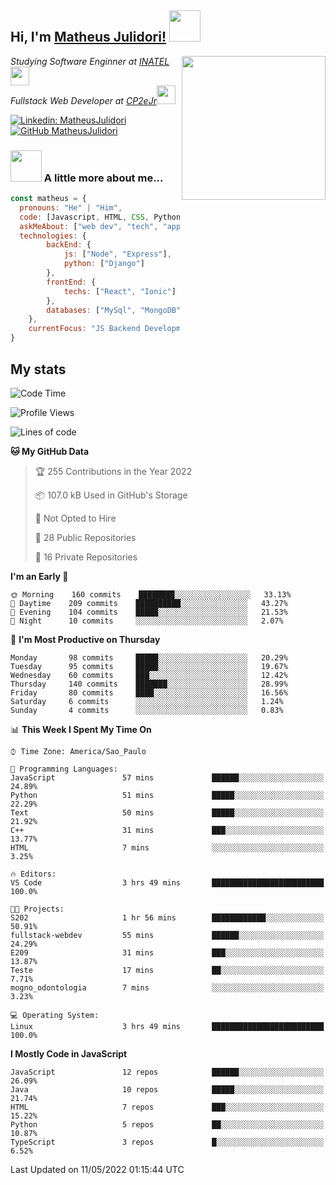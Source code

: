 <h2> Hi, I'm <a href="https://matheusjulidori.github.io" target="_blank">Matheus Julidori!</a> <img src="https://media.giphy.com/media/12oufCB0MyZ1Go/giphy.gif" width="50"></h2>
<img align='right' src="https://media.giphy.com/media/3oKIPnAiaMCws8nOsE/giphy.gif" width="230" height="auto">
<p><em>Studying Software Enginner at <a href="http://www.inatel.br" target="_blank">INATEL</a><img src="https://media.giphy.com/media/fYSnHlufseco8Fh93Z/giphy.gif" width="30"></br>
  Fullstack Web Developer at <a href="http://www.cp2ejr.com.br" target="_blank">CP2eJr</a><img src="https://media.giphy.com/media/WUlplcMpOCEmTGBtBW/giphy.gif" width="30"> 
</em></p>

[![Linkedin: MatheusJulidori](https://img.shields.io/badge/-MatheusJulidori-blue?style=flat-square&logo=Linkedin&logoColor=white&link=https://www.linkedin.com/in/MatheusJulidori/)](https://www.linkedin.com/in/MatheusJulidori/)
[![GitHub MatheusJulidori](https://img.shields.io/github/followers/matheusjulidori?label=follow&style=social)](https://github.com/MatheusJulidori)


### <img src="https://media.giphy.com/media/VgCDAzcKvsR6OM0uWg/giphy.gif" width="50"> A little more about me...  

```javascript
const matheus = {
  pronouns: "He" | "Him",
  code: [Javascript, HTML, CSS, Python, Java, C++, C],
  askMeAbout: ["web dev", "tech", "app dev", "games"],
  technologies: {
        backEnd: {
            js: ["Node", "Express"],
            python: ["Django"]
        },
        frontEnd: {
            techs: ["React", "Ionic"]
        },
        databases: ["MySql", "MongoDB","PostgreSQL"],
    },
    currentFocus: "JS Backend Development",
}
```
<h2>My stats</h2>

<!--START_SECTION:waka-->
![Code Time](http://img.shields.io/badge/Code%20Time-142%20hrs%2037%20mins-blue)

![Profile Views](http://img.shields.io/badge/Profile%20Views-8-blue)

![Lines of code](https://img.shields.io/badge/From%20Hello%20World%20I%27ve%20Written-573%20Thousand%20lines%20of%20code-blue)

**🐱 My GitHub Data** 

> 🏆 255 Contributions in the Year 2022
 > 
> 📦 107.0 kB Used in GitHub's Storage 
 > 
> 🚫 Not Opted to Hire
 > 
> 📜 28 Public Repositories 
 > 
> 🔑 16 Private Repositories  
 > 
**I'm an Early 🐤** 

```text
🌞 Morning    160 commits    ████████░░░░░░░░░░░░░░░░░   33.13% 
🌆 Daytime    209 commits    ██████████░░░░░░░░░░░░░░░   43.27% 
🌃 Evening    104 commits    █████░░░░░░░░░░░░░░░░░░░░   21.53% 
🌙 Night      10 commits     ░░░░░░░░░░░░░░░░░░░░░░░░░   2.07%

```
📅 **I'm Most Productive on Thursday** 

```text
Monday       98 commits     █████░░░░░░░░░░░░░░░░░░░░   20.29% 
Tuesday      95 commits     █████░░░░░░░░░░░░░░░░░░░░   19.67% 
Wednesday    60 commits     ███░░░░░░░░░░░░░░░░░░░░░░   12.42% 
Thursday     140 commits    ███████░░░░░░░░░░░░░░░░░░   28.99% 
Friday       80 commits     ████░░░░░░░░░░░░░░░░░░░░░   16.56% 
Saturday     6 commits      ░░░░░░░░░░░░░░░░░░░░░░░░░   1.24% 
Sunday       4 commits      ░░░░░░░░░░░░░░░░░░░░░░░░░   0.83%

```


📊 **This Week I Spent My Time On** 

```text
⌚︎ Time Zone: America/Sao_Paulo

💬 Programming Languages: 
JavaScript               57 mins             ██████░░░░░░░░░░░░░░░░░░░   24.89% 
Python                   51 mins             █████░░░░░░░░░░░░░░░░░░░░   22.29% 
Text                     50 mins             █████░░░░░░░░░░░░░░░░░░░░   21.92% 
C++                      31 mins             ███░░░░░░░░░░░░░░░░░░░░░░   13.77% 
HTML                     7 mins              ░░░░░░░░░░░░░░░░░░░░░░░░░   3.25%

🔥 Editors: 
VS Code                  3 hrs 49 mins       █████████████████████████   100.0%

🐱‍💻 Projects: 
S202                     1 hr 56 mins        ████████████░░░░░░░░░░░░░   50.91% 
fullstack-webdev         55 mins             ██████░░░░░░░░░░░░░░░░░░░   24.29% 
E209                     31 mins             ███░░░░░░░░░░░░░░░░░░░░░░   13.87% 
Teste                    17 mins             ██░░░░░░░░░░░░░░░░░░░░░░░   7.71% 
mogno_odontologia        7 mins              ░░░░░░░░░░░░░░░░░░░░░░░░░   3.23%

💻 Operating System: 
Linux                    3 hrs 49 mins       █████████████████████████   100.0%

```

**I Mostly Code in JavaScript** 

```text
JavaScript               12 repos            ██████░░░░░░░░░░░░░░░░░░░   26.09% 
Java                     10 repos            █████░░░░░░░░░░░░░░░░░░░░   21.74% 
HTML                     7 repos             ███░░░░░░░░░░░░░░░░░░░░░░   15.22% 
Python                   5 repos             ██░░░░░░░░░░░░░░░░░░░░░░░   10.87% 
TypeScript               3 repos             █░░░░░░░░░░░░░░░░░░░░░░░░   6.52%

```



 Last Updated on 11/05/2022 01:15:44 UTC
<!--END_SECTION:waka-->
